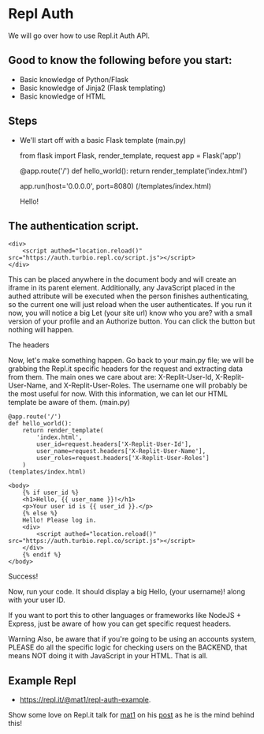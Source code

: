 # Repl Auth

We will go over how to use Repl.it Auth API.

## Good to know the following before you start:

- Basic knowledge of Python/Flask
- Basic knowledge of Jinja2 (Flask templating)
- Basic knowledge of HTML

## Steps

- We'll start off with a basic Flask template (main.py)

	from flask import Flask, render_template, request
	app = Flask('app')

	@app.route('/')
	def hello_world():
		return render_template('index.html')

	app.run(host='0.0.0.0', port=8080)
	(/templates/index.html)

	<!doctype html>
	<html>
	<head>
		<title>Repl Auth</title>
	</head>
	<body>
		Hello!
	</body>
	</html>

## The authentication script.

	<div>
		<script authed="location.reload()" src="https://auth.turbio.repl.co/script.js"></script>
	</div>

This can be placed anywhere in the document body and will create an iframe in its parent element. Additionally, any JavaScript placed in the authed attribute will be executed when the person finishes authenticating, so the current one will just reload when the user authenticates.
If you run it now, you will notice a big Let (your site url) know who you are? with a small version of your profile and an Authorize button.
You can click the button but nothing will happen.

The headers

Now, let's make something happen.
Go back to your main.py file; we will be grabbing the Repl.it specific headers for the request and extracting data from them.
The main ones we care about are: X-Replit-User-Id, X-Replit-User-Name, and X-Replit-User-Roles. The username one will probably be the most useful for now.
With this information, we can let our HTML template be aware of them.
(main.py)

	@app.route('/')
	def hello_world():
		return render_template(
			'index.html',
			user_id=request.headers['X-Replit-User-Id'],
			user_name=request.headers['X-Replit-User-Name'],
			user_roles=request.headers['X-Replit-User-Roles']
		)
	(templates/index.html)

	<body>
		{% if user_id %}
		<h1>Hello, {{ user_name }}!</h1>
		<p>Your user id is {{ user_id }}.</p>
		{% else %}
		Hello! Please log in.
		<div>
			<script authed="location.reload()" src="https://auth.turbio.repl.co/script.js"></script>
		</div>
		{% endif %}
	</body>

Success!

Now, run your code. It should display a big Hello, (your username)! along with your user ID.

If you want to port this to other languages or frameworks like NodeJS + Express, just be aware of how you can get specific request headers.

Warning
Also, be aware that if you're going to be using an accounts system, PLEASE do all the specific logic for checking users on the BACKEND, that means NOT doing it with JavaScript in your HTML. That is all.

## Example Repl
- https://repl.it/@mat1/repl-auth-example.

Show some love on Repl.it talk for [mat1](https://repl.it/@mat1) on his [post](https://repl.it/talk/learn/Authenticating-users-with-Replit-Auth/23460) as he is the mind behind this!
